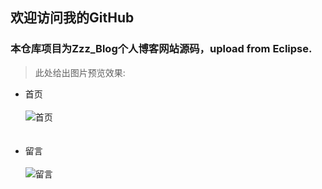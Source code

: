 欢迎访问我的GitHub
----
### 本仓库项目为Zzz_Blog个人博客网站源码，upload from Eclipse.
> 此处给出图片预览效果:<br/>
* 首页<br/><br/>
![首页](https://github.com/Zzz7Years/eclipse_upload/index.png)
<br/><br/><br/>
* 留言<br/><br/>
![留言](https://github.com/Zzz7Years/eclipse_upload/mess.png)
